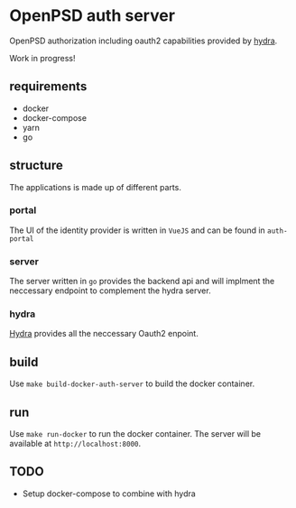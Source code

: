 # OpenPSD auth server

OpenPSD authorization including oauth2 capabilities provided by [hydra](https://www.ory.sh/).

Work in progress!

## requirements

- docker
- docker-compose
- yarn
- go

## structure

The applications is made up of different parts.

### portal
The UI of the identity provider is written in `VueJS` and can be found in `auth-portal`

### server
The server written in `go` provides the backend api and will implment the neccessary endpoint to complement the hydra server.

### hydra
[Hydra](https://www.ory.sh/) provides all the neccessary Oauth2 enpoint.


## build
Use `make build-docker-auth-server` to build the docker container.

## run
Use `make run-docker` to run the docker container. The server will be available at `http://localhost:8000`.

## TODO
- Setup docker-compose to combine with hydra

